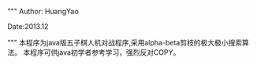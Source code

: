 """
Author: HuangYao

Date:2013.12

"""
本程序为java版五子棋人机对战程序,采用alpha-beta剪枝的极大极小搜索算法。
本程序可供java初学者参考学习，强烈反对COPY。
